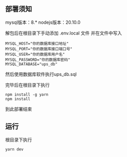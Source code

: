 ## 部署须知

mysql版本：8.* 
nodejs版本：20.10.0 

解包后在根目录下手动添加 .env.local 文件 
并在文件中写入 

```
MYSQL_HOST="你的数据库接口地址"
MYSQL_PORT="你的数据库接口端口号"
MYSQL_USER="你的数据库用户名"
MYSQL_PASSWORD="你的数据库密码"
MYSQL_DATABASE="ups_db"
```

然后使用数据库软件执行ups_db.sql 

完毕后在根目录下执行  
```
npm install -g yarn 
npm install 
```

到此部署结束 

## 运行

根目录下执行 
```
yarn dev
```